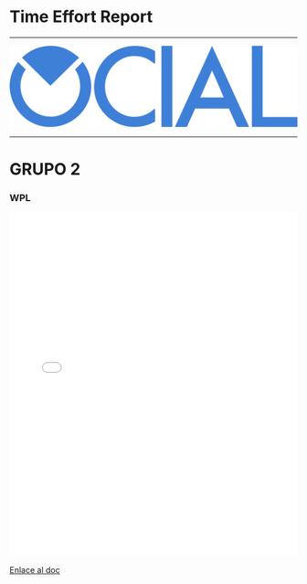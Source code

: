 # Time Effort Report

---

<MDXLayout>
  <img src="https://github.com/ispp-2324-ocial/KB/blob/main/assets/Texto_Ocial.png?raw=true" alt="Texto_Ocial" className="img-centered img-custom-height" />
</MDXLayout>

---

# GRUPO 2
### WPL

<MDXLayout>
  <embed src="/assets/files/reportwpl-efeb7e0a5bc0a2d921c399fd6c49ed72.pdf" type="application/pdf" width="100%" height="600px" />
</MDXLayout>

[Enlace al doc](../../static/PDFs/reportwpl.pdf)
